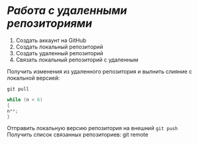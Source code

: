# ***Работа с удаленными репозиториями***
1. Создать аккаунт на GitHub
2. Создать локальный репозиторий
3. Создать удаленный репозиторий
4. Связать локальный репозиторий с удаленным

Получить изменения из удаленного репозитория и вылнить слияние с локальной версией:
```
git pull
```
```C#
while (n < 6)
{
n**;
}
```
 Отправить локальную версию репозитория на внешний 
 `git push`
Получить список связанных репозиториев: git remote